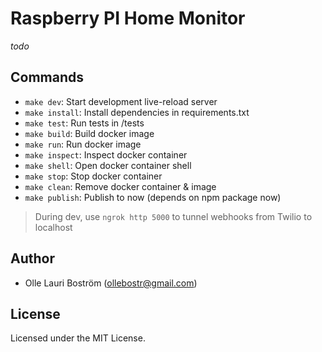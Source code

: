 # Raspberry PI Home Monitor
_todo_

Commands
--------
- `make dev`: Start development live-reload server
- `make install`: Install dependencies in requirements.txt
- `make test`: Run tests in /tests
- `make build`: Build docker image
- `make run`: Run docker image
- `make inspect`: Inspect docker container
- `make shell`: Open docker container shell
- `make stop`: Stop docker container
- `make clean`: Remove docker container & image
- `make publish`: Publish to now (depends on npm package now)

> During dev, use `ngrok http 5000` to tunnel webhooks from Twilio to localhost

Author
------
* Olle Lauri Boström (ollebostr@gmail.com)


License
-------
Licensed under the MIT License.
